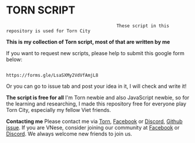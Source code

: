 # TORN SCRIPT

                                              These script in this repository is used for Torn City
                                              
**This is my collection of Torn script, most of that are written by me**

If you want to request new scripts, please help to submit this google form below:

                                              https://forms.gle/LsaSXMy2VdVfAmjL8

Or you can go to issue tab and post your idea in it, I will check and write it!

**The script is free for all**
I'm Torn newbie and also JavaScript newbie, so for the learning and researching, I made this repository free for everyone play Torn City, especially my fellow Viet friends. 

**Contacting me**
Please contact me via [Torn](https://www.torn.com/profiles.php?XID=3029549), [Facebook](https://www.facebook.com/daochaunghia/) or [Discord](https://discordapp.com/users/201635234687614976), [Github issue](https://github.com/N-0-0-B-Coder/V.O.T.T/issues). 
If you are VNese, consider joining our community at [Facebook](https://www.facebook.com/groups/1071025759766956) or [Discord](https://discord.gg/3emVFjmQbv). We always welcome new friends to join us.
